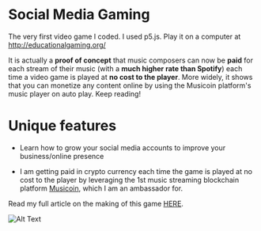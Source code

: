 # Social Media Gaming

The very first video game I coded. I used p5.js. Play it on a computer at http://educationalgaming.org/

It is actually a **proof of concept** that music composers can now be **paid** for each stream of their music (with a **much higher rate than Spotify**) each time a video game is played at **no cost to the player**. 
More widely, it shows that you can monetize any content online by using the Musicoin platform's music player on auto play. Keep reading!

# Unique features

- Learn how to grow your social media accounts to improve your business/online presence

- I am getting paid in crypto currency each time the game is played at no cost to the player by leveraging the 1st music streaming blockchain platform [Musicoin](https://goo.gl/FZnm3o), which I am an ambassador for.

Read my full article on the making of this game [HERE](https://steemit.com/game/@pascalguyon/video-game-combining-social-medias-my-music-the-blockchain-technology-education).

![Alt Text](https://github.com/ravel44/MyRogueLike1/pascalgame1.gif)
